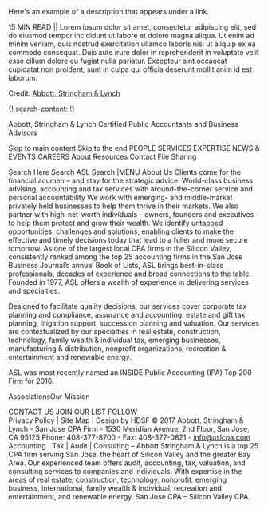 Here's an example of a description that appears under a link.

15 MIN READ || Lorem ipsum dolor sit amet, consectetur adipiscing elit, sed do eiusmod tempor incididunt ut labore et dolore magna aliqua. Ut enim ad minim veniam, quis nostrud exercitation ullamco laboris nisi ut aliquip ex ea commodo consequat. Duis aute irure dolor in reprehenderit in voluptate velit esse cillum dolore eu fugiat nulla pariatur. Excepteur sint occaecat cupidatat non proident, sunt in culpa qui officia deserunt mollit anim id est laborum.

Credit: [Abbott, Stringham & Lynch](http://aslcpa.com/)

 
{! search-content: !}

Abbott, Stringham & Lynch
Certified Public Accountants and Business Advisors

Skip to main content
Skip to the end
PEOPLE
SERVICES
EXPERTISE
NEWS & EVENTS
CAREERS
About
Resources
Contact
File Sharing

Search Here
 Search
ASL
Search
|MENU
About Us
Clients come for the financial acumen – and stay for the strategic advice.
World-class business advising, accounting and tax services with around-the-corner service and personal accountability
We work with emerging- and middle-market privately held businesses to help them thrive in their markets. We also partner with high-net-worth individuals – owners, founders and executives – to help them protect and grow their wealth. We identify untapped opportunities, challenges and solutions, enabling clients to make the effective and timely decisions today that lead to a fuller and more secure tomorrow.
As one of the largest local CPA firms in the Silicon Valley, consistently ranked among the top 25 accounting firms in the San Jose Business Journal’s annual Book of Lists, ASL brings best-in-class professionals, decades of experience and broad connections to the table. Founded in 1977, ASL offers a wealth of experience in delivering services and specialties.

Designed to facilitate quality decisions, our services cover corporate tax planning and compliance, assurance and accounting, estate and gift tax planning, litigation support, succession planning and valuation. Our services are contextualized by our specialties in real estate, construction, technology, family wealth & individual tax, emerging businesses, manufacturing & distribution, nonprofit organizations, recreation & entertainment and renewable energy.

ASL was most recently named an INSIDE Public Accounting (IPA) Top 200 Firm for 2016.


AssociationsOur Mission

CONTACT US JOIN OUR LIST FOLLOW 			
Privacy Policy | Site Map | Design by HDSF
© 2017 Abbott, Stringham & Lynch - San Jose CPA Firm - 1530 Meridian Avenue, 2nd Floor, San Jose, CA 95125 
Phone: 408-377-8700 - Fax: 408-377-0821 - info@aslcpa.com
Accounting | Tax | Audit | Consulting – Abbott Stringham & Lynch is a top 25 CPA firm serving San Jose, the heart of Silicon Valley and the greater Bay Area. Our experienced team offers audit, accounting, tax, valuation, and consulting services to companies and individuals. With expertise in the areas of real estate, construction, technology, nonprofit, emerging business, international, family wealth & individual, recreation and entertainment, and renewable energy. San Jose CPA – Silicon Valley CPA.

